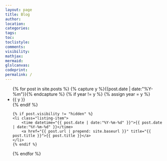 ```yaml
---
layout: page
title: Blog
author:
location:
categories:
tags:
toc:
toclistyle:
comments:
visibility:
mathjax:
mermaid:
glslcanvas:
codeprint:
permalink: /
---
```


<ul class="listing">
{% for post in site.posts %}
    {% capture y %}{{post.date | date:"%Y-%m"}}{% endcapture %}
    {% if year != y %}
        {% assign year = y %}
        <li class="listing-seperator">{{ y }}</li>
    {% endif %}

    {% if post.visibility != "hidden" %}
    <li class="listing-item">
        <time datetime="{{ post.date | date:"%Y-%m-%d" }}">{{ post.date | date:"%Y-%m-%d" }}</time>
        <a href="{{ post.url | prepend: site.baseurl }}" title="{{ post.title }}">{{ post.title }}</a>
    </li>
    {% endif %}
{% endfor %}
</ul>
